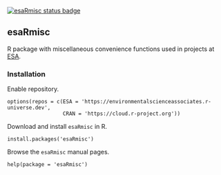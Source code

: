 [![esaRmisc status badge](https://environmentalscienceassociates.r-universe.dev/badges/esaRmisc)](https://environmentalscienceassociates.r-universe.dev)

## esaRmisc

R package with miscellaneous convenience functions used in projects at [ESA](https://esassoc.com/).

### Installation

Enable repository.

```
options(repos = c(ESA = 'https://environmentalscienceassociates.r-universe.dev',
                  CRAN = 'https://cloud.r-project.org'))
```

Download and install `esaRmisc` in R.

```
install.packages('esaRmisc')
```

Browse the `esaRmisc` manual pages.

```
help(package = 'esaRmisc')
```


